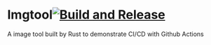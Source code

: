 # Imgtool[![Build and Release](https://github.com/panda-on/imgtool/actions/workflows/build_release.yml/badge.svg)](https://github.com/panda-on/imgtool/actions/workflows/build_release.yml)

A image tool built by Rust to demonstrate CI/CD with Github Actions
